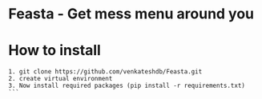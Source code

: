 # Feasta - Get mess menu around you

# How to install
````
1. git clone https://github.com/venkateshdb/Feasta.git
2. create virtual environment
3. Now install required packages (pip install -r requirements.txt)
```
